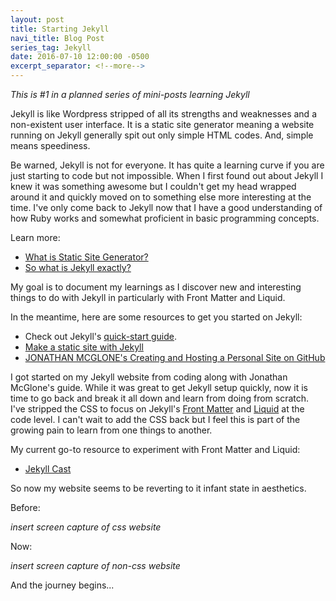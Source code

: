 ```yaml
---
layout: post
title: Starting Jekyll
navi_title: Blog Post
series_tag: Jekyll
date: 2016-07-10 12:00:00 -0500
excerpt_separator: <!--more-->
---
```


*This is #1 in a planned series of mini-posts learning Jekyll*

Jekyll is like Wordpress stripped of all its strengths and weaknesses and a non-existent user interface.  It is a static site generator meaning a website running on Jekyll generally spit out only simple HTML codes.  And, simple means speediness.<!--more-->

Be warned, Jekyll is not for everyone.  It has quite a learning curve if you are just starting to code but not impossible.  When I first found out about Jekyll I knew it was something awesome but I couldn't get my head wrapped around it and quickly moved on to something else more interesting at the time.  I've only come back to Jekyll now that I have a good understanding of how Ruby works and somewhat proficient in basic programming concepts.

Learn more:

+ [What is Static Site Generator?](https://davidwalsh.name/introduction-static-site-generators)
+ [So what is Jekyll exactly?](https://jekyllrb.com/docs/home/)

My goal is to document my learnings as I discover new and interesting things to do with Jekyll in particularly with Front Matter and Liquid.

In the meantime, here are some resources to get you started on Jekyll:

+ Check out Jekyll's [quick-start guide](https://jekyllrb.com/docs/quickstart/).
+ [Make a static site with Jekyll](https://www.taniarascia.com/make-a-static-website-with-jekyll/)
+ [JONATHAN MCGLONE's Creating and Hosting a Personal Site on GitHub](http://jmcglone.com/guides/github-pages/)

I got started on my Jekyll website from coding along with Jonathan McGlone's guide.  While it was great to get Jekyll setup quickly, now it is time to go back and break it all down and learn from doing from scratch.  I've stripped the CSS to focus on Jekyll's [Front Matter](https://jekyllrb.com/docs/frontmatter/) and [Liquid](https://shopify.github.io/liquid/) at the code level.  I can't wait to add the CSS back but I feel this is part of the growing pain to learn from one things to another.

My current go-to resource to experiment with Front Matter and Liquid:

+ [Jekyll Cast](http://jekyll.tips/)

So now my website seems to be reverting to it infant state in aesthetics.

Before:

*insert screen capture of css website*

Now:

*insert screen capture of non-css website*

And the journey begins...
